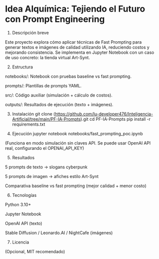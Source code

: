 # Idea Alquímica: Tejiendo el Futuro con Prompt Engineering

1. Descripción breve

Este proyecto explora cómo aplicar técnicas de Fast Prompting para generar textos e imágenes de calidad utilizando IA, reduciendo costos y mejorando consistencia. Se implementa en Jupyter Notebook con un caso de uso concreto: la tienda virtual Art-Synt.

2. Estructura

notebooks/: Notebook con pruebas baseline vs fast prompting.

prompts/: Plantillas de prompts YAML.

src/: Código auxiliar (simulación + cálculo de costos).

outputs/: Resultados de ejecución (texto + imágenes).

3. Instalación
git clone (https://github.com/lu-developer476/Inteligencia-Artificial/tree/main/PF-IA-Prompts).git
cd PF-IA-Prompts
pip install -r requirements.txt

4. Ejecución
jupyter notebook notebooks/fast_prompting_poc.ipynb

(Funciona en modo simulación sin claves API. Se puede usar OpenAI API real, configurando el OPENAI_API_KEY)

5. Resultados

5 prompts de texto → slogans cyberpunk

5 prompts de imagen → afiches estilo Art-Synt

Comparativa baseline vs fast prompting (mejor calidad + menor costo)

6. Tecnologías

Python 3.10+

Jupyter Notebook

OpenAI API (texto)

Stable Diffusion / Leonardo.AI / NightCafe (imágenes)

7. Licencia

(Opcional, MIT recomendado)
